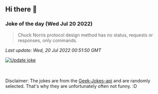 ## Hi there 👋

### Joke of the day (Wed Jul 20 2022)
<!-- joke -->
>Chuck Norris protocol design method has no status, requests or responses, only commands.
<!-- /joke -->

*Last update: Wed, 20 Jul 2022 00:51:50 GMT*

[![Update joke](https://github.com/nclskfm/nclskfm/actions/workflows/joke.yml/badge.svg)](https://github.com/nclskfm/nclskfm/actions/workflows/joke.yml)

<br><br>
Disclaimer: The jokes are from the [Geek-Jokes-api](https://github.com/sameerkumar18/geek-joke-api) and are randomly selected. That's why they are unfortunately often not funny. :D
